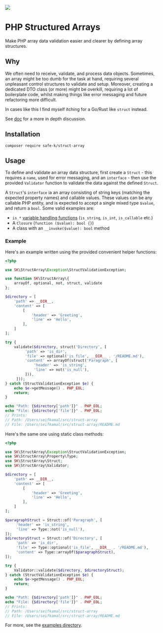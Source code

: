 ![](https://github.com/safe-k/struct-array/workflows/Test/badge.svg)

# PHP Structured Arrays

Make PHP array data validation easier and clearer by defining array structures.

## Why

We often need to receive, validate, and process data objects. Sometimes, an array might be too
dumb for the task at hand, requiring several unpleasant control structures to validate and setup.
Moreover, creating a dedicated DTO class (or more) might be overkill, requiring a lot of boilerplate
code, whilst making things like error messaging and future refactoring more difficult.

In cases like this I find myself itching for a Go/Rust like `struct` instead.

See [doc](docs/use-case.md) for a more in depth discussion.

## Installation

```shell script
composer require safe-k/struct-array
```

## Usage

To define and validate an array data structure, first create a `Struct` - this requires a
`name`, used for error messaging, and an `interface` - then use the provided `Validator`
function to validate the data against the defined `Struct`.

A `Struct`'s `interface` ia an array consisting of string keys (matching the expected property names)
and callable values. These values can be any callable PHP entity, and is expected to accept
a single mixed type `$value`, and return a `bool`. Some valid examples are:
- `is_*` [variable handling functions](https://www.php.net/manual/en/ref.var.php) (`is_string`,
`is_int`, `is_callable` etc.)
- A `Closure` (`function ($value): bool {}`)
- A class with an `__invoke($value): bool` method

### Example

Here's an example written using the provided convenient helper functions:

```php
<?php

use SK\StructArray\Exception\StructValidationException;

use function SK\StructArray\{
    arrayOf, optional, not, struct, validate
};

$directory = [
    'path' => __DIR__,
    'content' => [
        [
            'header' => 'Greeting',
            'line' => 'Hello',
        ],
    ]
];

try {
    validate($directory, struct('Directory', [
         'path' => 'is_dir',
         'file' => optional('is_file', __DIR__ . '/README.md'),
         'content' => arrayOf(struct('Paragraph', [
             'header' => 'is_string',
             'line' => not('is_null'),
         ])),
     ]));
} catch (StructValidationException $e) {
    echo $e->getMessage() . PHP_EOL;
    return;
}

echo "Path: {$directory['path']}" . PHP_EOL;
echo "File: {$directory['file']}" . PHP_EOL;
// Prints:
// Path: /Users/seifkamal/src/struct-array
// File: /Users/seifkamal/src/struct-array/README.md
```

Here's the same one using static class methods:

```php
<?php

use SK\StructArray\Exception\StructValidationException;
use SK\StructArray\Property\Type;
use SK\StructArray\Struct;
use SK\StructArray\Validator;

$directory = [
    'path' => __DIR__,
    'content' => [
        [
            'header' => 'Greeting',
            'line' => 'Hello',
        ],
    ]
];

$paragraphStruct = Struct::of('Paragraph', [
     'header' => 'is_string',
     'line' => Type::not('is_null'),
]);
$directoryStruct = Struct::of('Directory', [
     'path' => 'is_dir',
     'file' => Type::optional('is_file', __DIR__ . '/README.md'),
     'content' => Type::arrayOf($paragraphStruct),
]);

try {
    Validator::validate($directory, $directoryStruct);
} catch (StructValidationException $e) {
    echo $e->getMessage() . PHP_EOL;
    return;
}

echo "Path: {$directory['path']}" . PHP_EOL;
echo "File: {$directory['file']}" . PHP_EOL;
// Prints:
// Path: /Users/seifkamal/src/struct-array
// File: /Users/seifkamal/src/struct-array/README.md
```

For more, see the [examples directory](examples).
